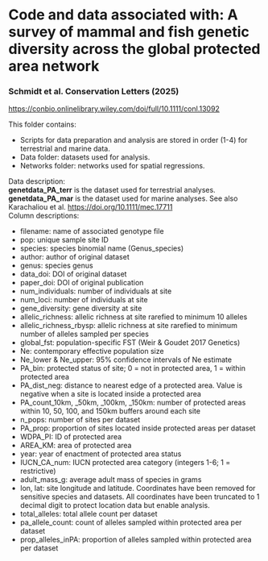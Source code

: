 # Code and data associated with: A survey of mammal and fish genetic diversity across the global protected area network
### Schmidt et al. Conservation Letters (2025) 
https://conbio.onlinelibrary.wiley.com/doi/full/10.1111/conl.13092

This folder contains:
- Scripts for data preparation and analysis are stored in order (1-4) for terrestrial and marine data.
- Data folder: datasets used for analysis.
- Networks folder: networks used for spatial regressions.

Data description: <br>
<b>genetdata_PA_terr</b> is the dataset used for terrestrial analyses. <br>
<b>genetdata_PA_mar</b> is the dataset used for marine analyses. See also Karachaliou et al. https://doi.org/10.1111/mec.17711 <br>
Column descriptions:
- filename: name of associated genotype file
- pop: unique sample site ID
- species: species binomial name (Genus_species)
- author: author of original dataset
- genus: species genus
- data_doi: DOI of original dataset
- paper_doi: DOI of original publication
- num_individuals: number of individuals at site
- num_loci: number of individuals at site
- gene_diversity: gene diversity at site
- allelic_richness: allelic richness at site rarefied to minimum 10 alleles
- allelic_richness_rbysp: allelic richness at site rarefied to minimum number of alleles sampled per species
- global_fst: population-specific FST (Weir & Goudet 2017 Genetics)
- Ne: contemporary effective population size
- Ne_lower & Ne_upper: 95% confidence intervals of Ne estimate
- PA_bin: protected status of site; 0 = not in protected area, 1 = within protected area
- PA_dist_neg: distance to nearest edge of a protected area. Value is negative when a site is located inside a protected area
- PA_count_10km, _50km, _100km, _150km: number of protected areas within 10, 50, 100, and 150km buffers around each site
- n_pops: number of sites per dataset
- PA_prop: proportion of sites located inside protected areas per dataset
- WDPA_PI: ID of protected area
- AREA_KM: area of protected area
- year: year of enactment of protected area status
- IUCN_CA_num: IUCN protected area category (integers 1-6; 1 = restrictive)
- adult_mass_g: average adult mass of species in grams
- lon, lat: site longitude and latitude. Coordinates have been removed for sensitive species and datasets. All coordinates have been truncated to 1 decimal digit to protect location data but enable analysis.
- total_alleles: total allele count per dataset
- pa_allele_count: count of alleles sampled within protected area per dataset
- prop_alleles_inPA: proportion of alleles sampled within protected area per dataset
